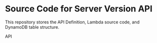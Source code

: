 # Source Code for Server Version API
This repository stores the API Definition, Lambda source code, and DynamoDB table structure. 

API 
